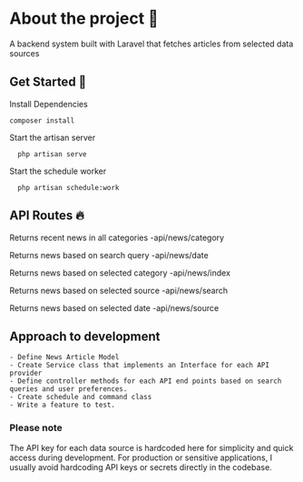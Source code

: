 
  # About the project 📝  
  A backend system built with Laravel that fetches articles from selected data sources

  ## Get Started 🚀  
  Install Dependencies
  ~~~
  composer install 
  ~~~
  Start the artisan server
  ~~~
    php artisan serve
  ~~~
  Start the schedule worker
  ~~~
    php artisan schedule:work
  ~~~
  
  ## API Routes 🔥  
  Returns recent news in all categories
  -api/news/category 

  Returns news based on search query
  -api/news/date

  Returns news based on selected category
  -api/news/index 

  Returns news based on selected source
  -api/news/search

  Returns news based on selected date
  -api/news/source 

    
## Approach to development
    - Define News Article Model
    - Create Service class that implements an Interface for each API provider
    - Define controller methods for each API end points based on search queries and user preferences.
    - Create schedule and command class
    - Write a feature to test.

### Please note
The API key for each data source is hardcoded here for simplicity and quick access during development.
For production or sensitive applications, I usually avoid hardcoding API keys or secrets directly in the codebase.
